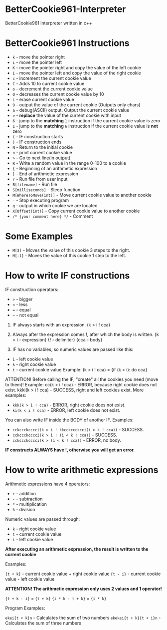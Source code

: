 # BetterCookie961-Interpreter
BetterCookie961 Interpreter written in c++

# BetterCookie961 Instructions

* `k` - move the pointer right
* `i` - move the pointer left
* `K` - move the pointer right and copy the value of the left cookie
* `I` - move the pointer left and copy the value of the right cookie
* `c` - increment the current cookie value
* `C` - Adds 10 to current cookie value
* `o` - decrement the current cookie value
* `O` - decreases the current cookie value by 10
* `L` - erase current cookie value
* `9` - output the value of the current cookie (Outputs only chars)
* `a` - debug(ASCII) output. Output the current cookie value
* `e` - **replace** the value of the current cookie with input
* `6` - jump to the **matching** `1` instruction if the current cookie value is zero
* `1` - jump to the **matching** `6` instruction if the current cookie value is **not** zero
* `(` - IF construction starts
* `)` - IF construction ends
* `N` - Return to the initial cookie
* `n` - print current cookie value
* `>` - Go to next line(in output)
* `R` - Write a random value in the range 0-100 to a cookie
* `{` - Beginning of an arithmetic expression
* `}` - End of arithmetic expression
* `r` - Run file from user input
* `B[filename]` - Run file
* `S[milliseconds]` - Sleep function
* `M[WhereToMove(int)]` - Move current cookie value to another cookie
* `-` - Stop executing program
* `g` - output in which cookie we are located
* `X[Offset(int)]` - Copy current cookie value to another cookie
* `/* {your comment here} */` - Comment
# Some Examples

* `M[3]` - Moves the value of this cookie 3 steps to the right.
* `M[-1]` - Moves the value of this cookie 1 step to the left.

# How to write IF constructions

IF construction operators:
* `>` - bigger
* `<` - less
* `=` - equal
* `~` - not equal

1) IF always starts with an expression. (k > i ! cca)

2) Always after the expression comes !, after which the body is written. {k > i - expression} {! - delimiter} {cca - body}

3) IF has no variables, so numeric values are passed like this:
* `i` - left cookie value
* `k` - right cookie value
* `t` - current cookie value
Example: (k > i ! cca) = {if (k > i): do cca}


ATTENTION! Before calling the IF, "create" all the cookies you need (move to them)!
Example: cc(k > i ! cca) - ERROR, because right cookie does not exist. kkki(k > i ! cca) - SUCCESS, right and left cookies exist.
More examples:
* `kkk(k > i ! cca)` - ERROR, right cookie does not exist.
* `ki(k < i ! cca)` - ERROR, left cookie does not exist.

You can also write IF inside the BODY of another IF.
Examples:
* `cckccckcccci(k > i ! kkcckccckcci(i > k ! cca))` - SUCCESS.
* `cckccckcccci(k > i ! (i < k ! cca))` - SUCCESS.
* `cckccckcccci(k > (i < k ! cca))` - ERROR, no body.

**IF constructs ALWAYS have !, otherwise you will get an error.**

# How to write arithmetic expressions

Arithmetic expressions have 4 operators:
* `+` - addition
* `-` - subtraction
* `*` - multiplication
* `%` - division

Numeric values are passed through:
* `k` - right cookie value
* `t` - current cookie value
* `i` - left cookie value

**After executing an arithmetic expression, the result is written to the current cookie**

Examples:

`{t + k}` - current cookie value + right cookie value
`{t - i}` - current cookie value - left cookie value

**ATTENTION! The arithmetic expression only uses 2 values and 1 operator!**

`{t + k - i}` = `{t + k}`
`{i * k - t + k}` = `{i * k}`

Program Examples:

`ekei{t + k}n` - Calculates the sum of two numbers
`ekekei{t + k}{t + i}n` - Calculates the sum of three numbers
